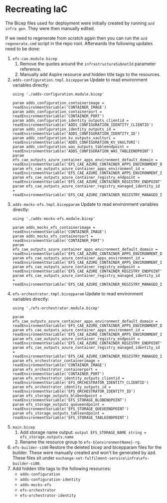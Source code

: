 # Recreating IaC

The Bicep files used for deployment were initially created by running `azd infra gen`. They were then manually edited.

If we need to regenerate from scratch again then you can run the `azd regenerate.cmd` script in the repo root. Afterwards the following updates need to be done:

1. `efs-cae.module.bicep`
    1. Remove the quotes around the `infrastructureSubnetId` parameter reference.
    2. Manually add Aspire resource and hidden title tags to the resources.
2. `adds-configuration.tmpl.bicepparam` Update to read environment variables directly:
    ```
    using './adds-configuration.module.bicep'

    param adds_configuration_containerimage = readEnvironmentVariable('CONTAINER_IMAGE')
    param adds_configuration_containerport = readEnvironmentVariable('CONTAINER_PORT')
    param adds_configuration_identity_outputs_clientid = readEnvironmentVariable('ADDS_CONFIGURATION_IDENTITY_CLIENTID')
    param adds_configuration_identity_outputs_id = readEnvironmentVariable('ADDS_CONFIGURATION_IDENTITY_ID')
    param adds_configuration_kv_outputs_vaulturi = readEnvironmentVariable('ADDS_CONFIGURATION_KV_VAULTURI')
    param adds_configuration_was_outputs_tableendpoint = readEnvironmentVariable('ADDS_CONFIGURATION_WAS_TABLEENDPOINT')
    param efs_cae_outputs_azure_container_apps_environment_default_domain = readEnvironmentVariable('EFS_CAE_AZURE_CONTAINER_APPS_ENVIRONMENT_DEFAULT_DOMAIN')
    param efs_cae_outputs_azure_container_apps_environment_id = readEnvironmentVariable('EFS_CAE_AZURE_CONTAINER_APPS_ENVIRONMENT_ID')
    param efs_cae_outputs_azure_container_registry_endpoint = readEnvironmentVariable('EFS_CAE_AZURE_CONTAINER_REGISTRY_ENDPOINT')
    param efs_cae_outputs_azure_container_registry_managed_identity_id = readEnvironmentVariable('EFS_CAE_AZURE_CONTAINER_REGISTRY_MANAGED_IDENTITY_ID')
    ```
3. `adds-mocks-efs.tmpl.bicepparam` Update to read environment variables directly:
    ```
    using './adds-mocks-efs.module.bicep'

    param adds_mocks_efs_containerimage = readEnvironmentVariable('CONTAINER_IMAGE')
    param adds_mocks_efs_containerport = readEnvironmentVariable('CONTAINER_PORT')
    param efs_cae_outputs_azure_container_apps_environment_default_domain = readEnvironmentVariable('EFS_CAE_AZURE_CONTAINER_APPS_ENVIRONMENT_DEFAULT_DOMAIN')
    param efs_cae_outputs_azure_container_apps_environment_id = readEnvironmentVariable('EFS_CAE_AZURE_CONTAINER_APPS_ENVIRONMENT_ID')
    param efs_cae_outputs_azure_container_registry_endpoint = readEnvironmentVariable('EFS_CAE_AZURE_CONTAINER_REGISTRY_ENDPOINT')
    param efs_cae_outputs_azure_container_registry_managed_identity_id = readEnvironmentVariable('EFS_CAE_AZURE_CONTAINER_REGISTRY_MANAGED_IDENTITY_ID')
    ```
4. `efs-orchestrator.tmpl.bicepparam` Update to read environment variables directly:
    ```
    using './efs-orchestrator.module.bicep'

    param efs_cae_outputs_azure_container_apps_environment_default_domain = readEnvironmentVariable('EFS_CAE_AZURE_CONTAINER_APPS_ENVIRONMENT_DEFAULT_DOMAIN')
    param efs_cae_outputs_azure_container_apps_environment_id = readEnvironmentVariable('EFS_CAE_AZURE_CONTAINER_APPS_ENVIRONMENT_ID')
    param efs_cae_outputs_azure_container_registry_endpoint = readEnvironmentVariable('EFS_CAE_AZURE_CONTAINER_REGISTRY_ENDPOINT')
    param efs_cae_outputs_azure_container_registry_managed_identity_id = readEnvironmentVariable('EFS_CAE_AZURE_CONTAINER_REGISTRY_MANAGED_IDENTITY_ID')
    param efs_orchestrator_containerimage = readEnvironmentVariable('CONTAINER_IMAGE')
    param efs_orchestrator_containerport = readEnvironmentVariable('CONTAINER_PORT')
    param efs_orchestrator_identity_outputs_clientid = readEnvironmentVariable('EFS_ORCHESTRATOR_IDENTITY_CLIENTID')
    param efs_orchestrator_identity_outputs_id = readEnvironmentVariable('EFS_ORCHESTRATOR_IDENTITY_ID')
    param efs_storage_outputs_blobendpoint = readEnvironmentVariable('EFS_STORAGE_BLOBENDPOINT')
    param efs_storage_outputs_queueendpoint = readEnvironmentVariable('EFS_STORAGE_QUEUEENDPOINT')
    param efs_storage_outputs_tableendpoint = readEnvironmentVariable('EFS_STORAGE_TABLEENDPOINT')
    ```
5. `main.bicep`
   1. Add storage name output: ```output EFS_STORAGE_NAME string = efs_storage.outputs.name```
   2. Rename the resource group to ```efs-${environmentName}-rg```.
6. `efs-builder-s100` Restore the deleted bicep and bicepparam files for the builder. These were manually created and won't be generated by azd. These files sit under ```exchange-set-fulfilment-service\infra\efs-builder-s100```.
7. Add hidden title tags to the following resources:
   - `adds-configuration`
   - `adds-configuration-identity`
   - `adds-mocks-efs`
   - `efs-orchestrator`
   - `efs-orchestrator-identity`
